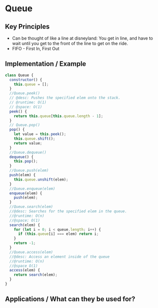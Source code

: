 # Queue

## Key Principles

- Can be thought of like a line at disneyland: You get in line, and have to wait until you get to the front of the line to get on the ride.
- FIFO - First In, First Out

## Implementation / Example

```javascript
class Queue {
  constructor() {
    this.queue = [];
  }
  //Queue.peek()
  // @desc: Pushes the specified elem onto the stack.
  // @runtime: O(1)
  // @space: O(1)
  peek() {
    return this.queue[this.queue.length - 1];
  }
  // Queue.pop()
  pop() {
    let value = this.peek();
    this.queue.shift();
    return value;
  }
  //Queue.dequeue()
  dequeue() {
    this.pop();
  }
  //Queue.push(elem)
  push(elem) {
    this.queue.unshift(elem);
  }
  //Queue.enqueue(elem)
  enqueue(elem) {
    push(elem);
  }
  //Queue.search(elem)
  //@desc: Searches for the specified elem in the queue.
  //@runtime: O(n)
  //@space: O(1)
  search(elem) {
    for (let i = 0; i < queue.length; i++) {
      if (this.queue[i] === elem) return i;
    }
    return -1;
  }
  //Queue.access(elem)
  //@desc: Access an element inside of the queue
  //@runtime: O(n)
  //@space O(1)
  access(elem) {
    return search(elem);
  }
}
```

## Applications / What can they be used for?
